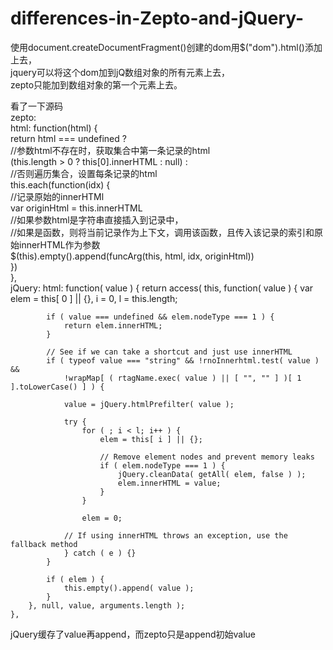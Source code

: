 # differences-in-Zepto-and-jQuery-</br>
使用document.createDocumentFragment()创建的dom用$("dom").html()添加上去，</br>
jquery可以将这个dom加到jQ数组对象的所有元素上去，</br>
zepto只能加到数组对象的第一个元素上去。</br>

看了一下源码</br>
zepto: </br>
  html: function(html) {</br>
      return html === undefined ?</br>
      //参数html不存在时，获取集合中第一条记录的html</br>
      (this.length > 0 ? this[0].innerHTML : null) :</br>
      //否则遍历集合，设置每条记录的html</br>
      this.each(function(idx) {</br>
        //记录原始的innerHTMl</br>
        var originHtml = this.innerHTML</br>
        //如果参数html是字符串直接插入到记录中，</br>
        //如果是函数，则将当前记录作为上下文，调用该函数，且传入该记录的索引和原始innerHTML作为参数</br>
        $(this).empty().append(funcArg(this, html, idx, originHtml))</br>
      })</br>
    },</br>
   jQuery:
    html: function( value ) {
		return access( this, function( value ) {
			var elem = this[ 0 ] || {},
				i = 0,
				l = this.length;

			if ( value === undefined && elem.nodeType === 1 ) {
				return elem.innerHTML;
			}

			// See if we can take a shortcut and just use innerHTML
			if ( typeof value === "string" && !rnoInnerhtml.test( value ) &&
				!wrapMap[ ( rtagName.exec( value ) || [ "", "" ] )[ 1 ].toLowerCase() ] ) {

				value = jQuery.htmlPrefilter( value );

				try {
					for ( ; i < l; i++ ) {
						elem = this[ i ] || {};

						// Remove element nodes and prevent memory leaks
						if ( elem.nodeType === 1 ) {
							jQuery.cleanData( getAll( elem, false ) );
							elem.innerHTML = value;
						}
					}

					elem = 0;

				// If using innerHTML throws an exception, use the fallback method
				} catch ( e ) {}
			}

			if ( elem ) {
				this.empty().append( value );
			}
		}, null, value, arguments.length );
	},
  
  
  jQuery缓存了value再append，而zepto只是append初始value

